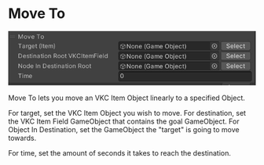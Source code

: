 
# Move To
![MoveTo](img/MoveTo.jpg)

Move To lets you move an VKC Item Object linearly to a specified Object.

For target, set the VKC Item Object you wish to move.
For destination, set the VKC Item Field GameObject that contains the goal GameObject.
For Object In Destination, set the GameObject the "target" is going to move towards.

For time, set the amount of seconds it takes to reach the destination.
